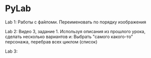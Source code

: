 # PyLab

Lab 1:
 Работы с файломи. Переименовать по порядку изображения
 
Lab 2:
  Видео 3, задание 1. Используя описания из прошлого урока, сделать несколько вариантов и: Выбрать "самого какого-то" персонажа, перебрав всех циклом (список)
  
Lab 3:
  
